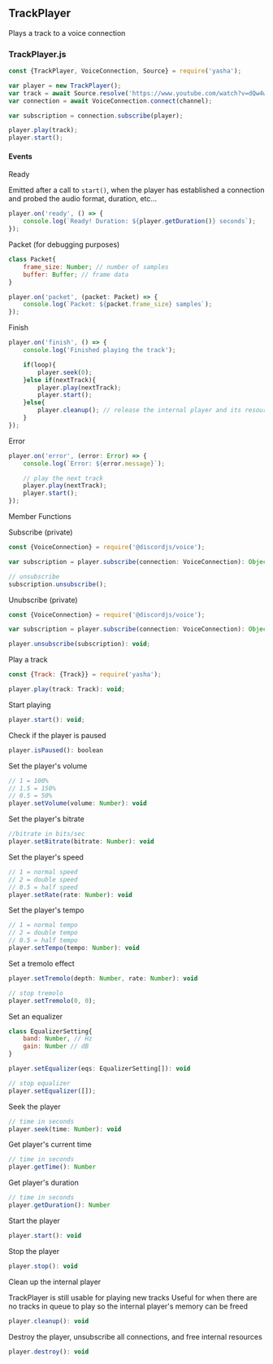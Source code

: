 ## TrackPlayer

Plays a track to a voice connection

### TrackPlayer.js

```js
const {TrackPlayer, VoiceConnection, Source} = require('yasha');

var player = new TrackPlayer();
var track = await Source.resolve('https://www.youtube.com/watch?v=dQw4w9WgXcQ');
var connection = await VoiceConnection.connect(channel);

var subscription = connection.subscribe(player);

player.play(track);
player.start();
```

#### Events

Ready

Emitted after a call to `start()`, when the player has established a connection and probed the audio format, duration, etc...
```js
player.on('ready', () => {
	console.log(`Ready! Duration: ${player.getDuration()} seconds`);
});
```

Packet (for debugging purposes)
```js
class Packet{
	frame_size: Number; // number of samples
	buffer: Buffer; // frame data
}

player.on('packet', (packet: Packet) => {
	console.log(`Packet: ${packet.frame_size} samples`);
});
```

Finish
```js
player.on('finish', () => {
	console.log('Finished playing the track');

	if(loop){
		player.seek(0);
	}else if(nextTrack){
		player.play(nextTrack);
		player.start();
	}else{
		player.cleanup(); // release the internal player and its resources
	}
});
```

Error
```js
player.on('error', (error: Error) => {
	console.log(`Error: ${error.message}`);

	// play the next track
	player.play(nextTrack);
	player.start();
});
```

Member Functions

Subscribe (private)
```js
const {VoiceConnection} = require('@discordjs/voice');

var subscription = player.subscribe(connection: VoiceConnection): Object;

// unsubscribe
subscription.unsubscribe();
```

Unubscribe (private)
```js
const {VoiceConnection} = require('@discordjs/voice');

var subscription = player.subscribe(connection: VoiceConnection): Object;

player.unsubscribe(subscription): void;
```

Play a track
```js
const {Track: {Track}} = require('yasha');

player.play(track: Track): void;
```

Start playing
```js
player.start(): void;
```


Check if the player is paused
```js
player.isPaused(): boolean
```

Set the player's volume
```js
// 1 = 100%
// 1.5 = 150%
// 0.5 = 50%
player.setVolume(volume: Number): void
```

Set the player's bitrate
```js
//bitrate in bits/sec
player.setBitrate(bitrate: Number): void
```

Set the player's speed
```js
// 1 = normal speed
// 2 = double speed
// 0.5 = half speed
player.setRate(rate: Number): void
```

Set the player's tempo
```js
// 1 = normal tempo
// 2 = double tempo
// 0.5 = half tempo
player.setTempo(tempo: Number): void
```

Set a tremolo effect
```js
player.setTremolo(depth: Number, rate: Number): void

// stop tremolo
player.setTremolo(0, 0);
```

Set an equalizer
```js
class EqualizerSetting{
	band: Number, // Hz
	gain: Number // dB
}

player.setEqualizer(eqs: EqualizerSetting[]): void

// stop equalizer
player.setEqualizer([]);
```

Seek the player
```js
// time in seconds
player.seek(time: Number): void
```

Get player's current time
```js
// time in seconds
player.getTime(): Number
```

Get player's duration
```js
// time in seconds
player.getDuration(): Number
```

Start the player
```js
player.start(): void
```

Stop the player
```js
player.stop(): void
```

Clean up the internal player

TrackPlayer is still usable for playing new tracks
Useful for when there are no tracks in queue to play so the internal player's memory can be freed
```js
player.cleanup(): void
```

Destroy the player, unsubscribe all connections, and free internal resources
```js
player.destroy(): void
```
